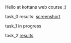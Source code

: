 Hello at kottans web course ;)

task_0 results: [screenshort](https://github.com/kobzarslv/kottans_web_test/blob/master/task_0/git_course_screenshot.PNG)

task_1 in progress

task_2 [results](https://github.com/kobzarslv/kottans_web_test/tree/master/task_2)
